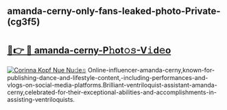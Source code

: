## amanda-cerny-only-fans​-leaked-photo​-Private-(cg3f5)


# <h2><a href="https://mediaupload.pro?title=amanda-cerny&ref=git">🔗👉 🔴 amanda-cerny-P𝚑ot𝚘𝚜-V𝚒d𝚎o</a></h2>

[![Corinna Kopf Nue Nu𝚍e𝚜](https://i.imgur.com/0qMVB7G.gif)](https://mediaupload.pro?title=amanda-cerny&ref=git)
Online-influencer-amanda-cerny,known-for-publishing-dance-and-lifestyle-content,-including-performances-and-vlogs-on-social-media-platforms.Brilliant-ventriloquist-assistant-amanda-cerny,celebrated-for-their-exceptional-abilities-and-accomplishments-in-assisting-ventriloquists.  
